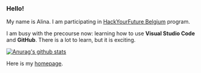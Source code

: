 ### Hello!

My name is Alina. I am participating in [HackYourFuture Belgium](https://www.hackyourfuture.net) program.

I am busy with the precourse now: learning how to use **Visual Studio Code** and **GitHub**.
There is a lot to learn, but it is exciting.

[![Anurag's github stats](https://github-readme-stats.vercel.app/api?username=alinamarasca)](https://github.com/anuraghazra/github-readme-stats)

<!-- - 🔭 I’m currently working on ...
- 🌱 I’m currently learning ...
- 👯 I’m looking to collaborate on ...
- 🤔 I’m looking for help with ...
- 💬 Ask me about ...
- 📫 How to reach me: ...
- 😄 Pronouns: ...
- ⚡ Fun fact: ...
  -->
Here is my  [homepage](https://alinamarasca.github.io/).
